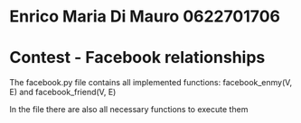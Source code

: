 # Enrico Maria Di Mauro 0622701706

# Contest - Facebook relationships

The facebook.py file contains all implemented functions: facebook_enmy(V, E) and facebook_friend(V, E)

In the file there are also all necessary functions to execute them